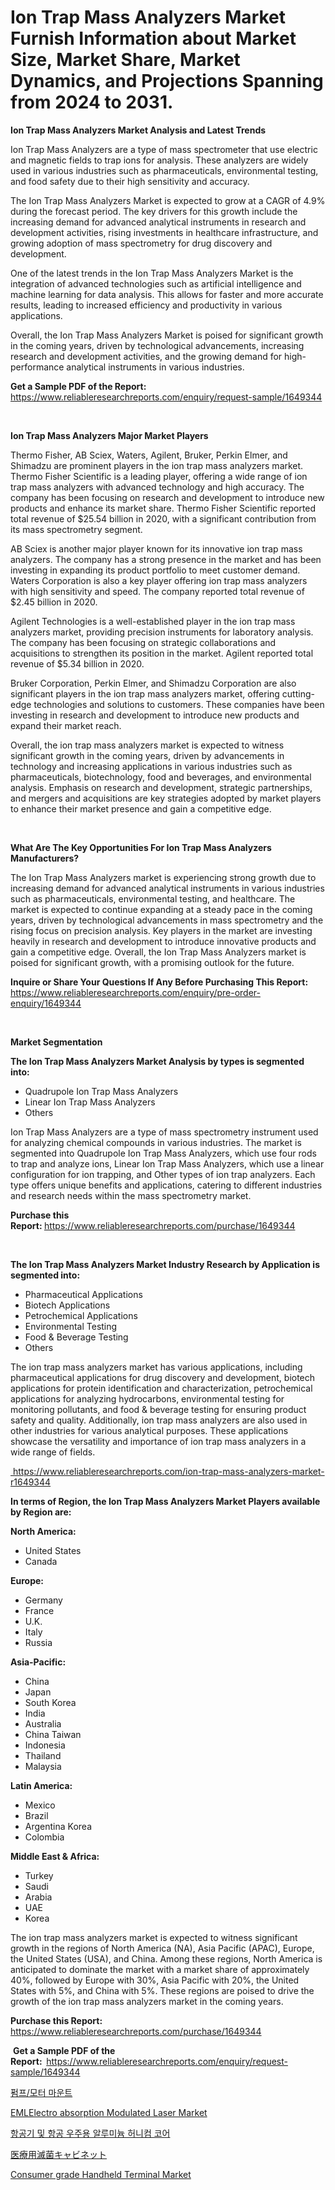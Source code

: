 <p><h1>Ion Trap Mass Analyzers Market Furnish Information about Market Size, Market Share, Market Dynamics, and Projections Spanning from 2024 to 2031.</h1></p><p><strong>Ion Trap Mass Analyzers Market Analysis and Latest Trends</strong></p>
<p><p>Ion Trap Mass Analyzers are a type of mass spectrometer that use electric and magnetic fields to trap ions for analysis. These analyzers are widely used in various industries such as pharmaceuticals, environmental testing, and food safety due to their high sensitivity and accuracy.</p><p>The Ion Trap Mass Analyzers Market is expected to grow at a CAGR of 4.9% during the forecast period. The key drivers for this growth include the increasing demand for advanced analytical instruments in research and development activities, rising investments in healthcare infrastructure, and growing adoption of mass spectrometry for drug discovery and development.</p><p>One of the latest trends in the Ion Trap Mass Analyzers Market is the integration of advanced technologies such as artificial intelligence and machine learning for data analysis. This allows for faster and more accurate results, leading to increased efficiency and productivity in various applications.</p><p>Overall, the Ion Trap Mass Analyzers Market is poised for significant growth in the coming years, driven by technological advancements, increasing research and development activities, and the growing demand for high-performance analytical instruments in various industries.</p></p>
<p><strong>Get a Sample PDF of the Report:&nbsp;</strong> <a href="https://www.reliableresearchreports.com/enquiry/request-sample/1649344">https://www.reliableresearchreports.com/enquiry/request-sample/1649344</a></p>
<p>&nbsp;</p>
<p><strong>Ion Trap Mass Analyzers Major Market Players</strong></p>
<p><p>Thermo Fisher, AB Sciex, Waters, Agilent, Bruker, Perkin Elmer, and Shimadzu are prominent players in the ion trap mass analyzers market. Thermo Fisher Scientific is a leading player, offering a wide range of ion trap mass analyzers with advanced technology and high accuracy. The company has been focusing on research and development to introduce new products and enhance its market share. Thermo Fisher Scientific reported total revenue of $25.54 billion in 2020, with a significant contribution from its mass spectrometry segment.</p><p>AB Sciex is another major player known for its innovative ion trap mass analyzers. The company has a strong presence in the market and has been investing in expanding its product portfolio to meet customer demand. Waters Corporation is also a key player offering ion trap mass analyzers with high sensitivity and speed. The company reported total revenue of $2.45 billion in 2020.</p><p>Agilent Technologies is a well-established player in the ion trap mass analyzers market, providing precision instruments for laboratory analysis. The company has been focusing on strategic collaborations and acquisitions to strengthen its position in the market. Agilent reported total revenue of $5.34 billion in 2020.</p><p>Bruker Corporation, Perkin Elmer, and Shimadzu Corporation are also significant players in the ion trap mass analyzers market, offering cutting-edge technologies and solutions to customers. These companies have been investing in research and development to introduce new products and expand their market reach.</p><p>Overall, the ion trap mass analyzers market is expected to witness significant growth in the coming years, driven by advancements in technology and increasing applications in various industries such as pharmaceuticals, biotechnology, food and beverages, and environmental analysis. Emphasis on research and development, strategic partnerships, and mergers and acquisitions are key strategies adopted by market players to enhance their market presence and gain a competitive edge.</p></p>
<p>&nbsp;</p>
<p><strong>What Are The Key Opportunities For Ion Trap Mass Analyzers Manufacturers?</strong></p>
<p><p>The Ion Trap Mass Analyzers market is experiencing strong growth due to increasing demand for advanced analytical instruments in various industries such as pharmaceuticals, environmental testing, and healthcare. The market is expected to continue expanding at a steady pace in the coming years, driven by technological advancements in mass spectrometry and the rising focus on precision analysis. Key players in the market are investing heavily in research and development to introduce innovative products and gain a competitive edge. Overall, the Ion Trap Mass Analyzers market is poised for significant growth, with a promising outlook for the future.</p></p>
<p><strong>Inquire or Share Your Questions If Any Before Purchasing This Report:</strong> <a href="https://www.reliableresearchreports.com/enquiry/pre-order-enquiry/1649344">https://www.reliableresearchreports.com/enquiry/pre-order-enquiry/1649344</a></p>
<p>&nbsp;</p>
<p><strong>Market Segmentation</strong></p>
<p><strong>The Ion Trap Mass Analyzers Market Analysis by types is segmented into:</strong></p>
<p><ul><li>Quadrupole Ion Trap Mass Analyzers</li><li>Linear Ion Trap Mass Analyzers</li><li>Others</li></ul></p>
<p><p>Ion Trap Mass Analyzers are a type of mass spectrometry instrument used for analyzing chemical compounds in various industries. The market is segmented into Quadrupole Ion Trap Mass Analyzers, which use four rods to trap and analyze ions, Linear Ion Trap Mass Analyzers, which use a linear configuration for ion trapping, and Other types of ion trap analyzers. Each type offers unique benefits and applications, catering to different industries and research needs within the mass spectrometry market.</p></p>
<p><strong>Purchase this Report:&nbsp;</strong><a href="https://www.reliableresearchreports.com/purchase/1649344">https://www.reliableresearchreports.com/purchase/1649344</a></p>
<p>&nbsp;</p>
<p><strong>The Ion Trap Mass Analyzers Market Industry Research by Application is segmented into:</strong></p>
<p><ul><li>Pharmaceutical Applications</li><li>Biotech Applications</li><li>Petrochemical Applications</li><li>Environmental Testing</li><li>Food & Beverage Testing</li><li>Others</li></ul></p>
<p><p>The ion trap mass analyzers market has various applications, including pharmaceutical applications for drug discovery and development, biotech applications for protein identification and characterization, petrochemical applications for analyzing hydrocarbons, environmental testing for monitoring pollutants, and food & beverage testing for ensuring product safety and quality. Additionally, ion trap mass analyzers are also used in other industries for various analytical purposes. These applications showcase the versatility and importance of ion trap mass analyzers in a wide range of fields.</p></p>
<p><a href="https://www.reliableresearchreports.com/ion-trap-mass-analyzers-market-r1649344">&nbsp;https://www.reliableresearchreports.com/ion-trap-mass-analyzers-market-r1649344</a></p>
<p><strong>In terms of Region, the Ion Trap Mass Analyzers Market Players available by Region are:</strong></p>
<p>
    <p> <strong> North America: </strong>
        <ul>
            <li>United States</li>
            <li>Canada</li>
        </ul>
        </p> 
    <p> <strong> Europe: </strong>
        <ul>
            <li>Germany</li>
            <li>France</li>
            <li>U.K.</li>
            <li>Italy</li>
            <li>Russia</li>
        </ul>
        </p> 
    <p> <strong> Asia-Pacific: </strong>
        <ul>
            <li>China</li>
            <li>Japan</li>
            <li>South Korea</li>
            <li>India</li>
            <li>Australia</li>
            <li>China Taiwan</li>
            <li>Indonesia</li>
            <li>Thailand</li>
            <li>Malaysia</li>
        </ul>
        </p> 
    <p> <strong> Latin America: </strong>
        <ul>
            <li>Mexico</li>
            <li>Brazil</li>
            <li>Argentina Korea</li>
            <li>Colombia</li>
        </ul>
        </p> 
    <p> <strong> Middle East & Africa: </strong>
        <ul>
            <li>Turkey</li>
            <li>Saudi</li>
            <li>Arabia</li>
            <li>UAE</li>
            <li>Korea</li>
        </ul>
    </p>
    </p>
<p><p>The ion trap mass analyzers market is expected to witness significant growth in the regions of North America (NA), Asia Pacific (APAC), Europe, the United States (USA), and China. Among these regions, North America is anticipated to dominate the market with a market share of approximately 40%, followed by Europe with 30%, Asia Pacific with 20%, the United States with 5%, and China with 5%. These regions are poised to drive the growth of the ion trap mass analyzers market in the coming years.</p></p>
<p><strong>Purchase this Report: </strong><a href="https://www.reliableresearchreports.com/purchase/1649344">https://www.reliableresearchreports.com/purchase/1649344</a></p>
<p>&nbsp;<strong>Get a Sample PDF of the Report:&nbsp;&nbsp;</strong><a href="https://www.reliableresearchreports.com/enquiry/request-sample/1649344">https://www.reliableresearchreports.com/enquiry/request-sample/1649344</a></p>
<p><strong></strong></p>
<p><p><a href="https://github.com/muchswr/Market-Research-Report-List-1/blob/main/3818678104079.md">펌프/모터 마운트</a></p><p><a href="https://issuu.com/reportprime-2/docs/emlelectro-absorption-modulated-laser-market-size-">EMLElectro absorption Modulated Laser Market</a></p><p><a href="https://github.com/alpinestartsekian/Market-Research-Report-List-1/blob/main/1718510104078.md">항공기 및 항공 우주용 알루미늄 허니컴 코어</a></p><p><a href="https://github.com/xnljig2898992/Market-Research-Report-List-2/blob/main/7647932109183.md">医療用滅菌キャビネット</a></p><p><a href="https://issuu.com/reportprime-2/docs/consumer-grade-handheld-terminal-market-size-2030.">Consumer grade Handheld Terminal Market</a></p></p>